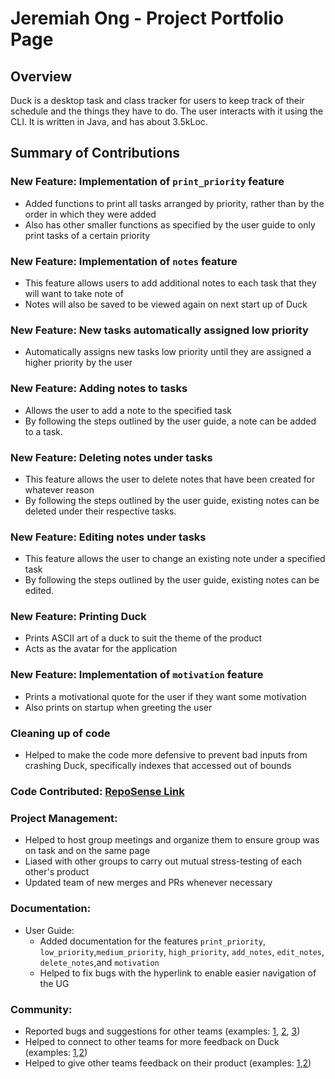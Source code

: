# Jeremiah Ong - Project Portfolio Page

## Overview
Duck is a desktop task and class tracker for users to keep track of their schedule and the things they have to do. The user interacts with it using the CLI. It is written in Java, and has about 3.5kLoc.


## Summary of Contributions

### New Feature: Implementation of ```print_priority``` feature

- Added functions to print all tasks arranged by priority, rather than by the order in which they were added
- Also has other smaller functions as specified by the user guide to only print tasks of a certain priority

### New Feature: Implementation of ```notes``` feature

- This feature allows users to add additional notes to each task that they will want to take note of
- Notes will also be saved to be viewed again on next start up of Duck

### New Feature: New tasks automatically assigned low priority

- Automatically assigns new tasks low priority until they are assigned a higher priority by the user


### New Feature: Adding notes to tasks

- Allows the user to add a note to the specified task
- By following the steps outlined by the user guide, a note can be added to a task.

### New Feature: Deleting notes under tasks

- This feature allows the user to delete notes that have been created for whatever reason  
- By following the steps outlined by the user guide, existing notes can be deleted under their respective tasks.

### New Feature: Editing notes under tasks

- This feature allows the user to change an existing note under a specified task  
- By following the steps outlined by the user guide, existing notes can be edited.

### New Feature: Printing Duck

- Prints ASCII art of a duck to suit the theme of the product
- Acts as the avatar for the application

### New Feature: Implementation of ```motivation``` feature

- Prints a motivational quote for the user if they want some motivation
- Also prints on startup when greeting the user

### Cleaning up of code

- Helped to make the code more defensive to prevent bad inputs from crashing Duck, specifically indexes that accessed out of bounds

### Code Contributed: [RepoSense Link](https://nus-cs2113-ay2223s2.github.io/tp-dashboard/?search=miahjerry&breakdown=true&sort=groupTitle%20dsc&sortWithin=title&since=2023-02-17&timeframe=commit&mergegroup=&groupSelect=groupByRepos&checkedFileTypes=docs~functional-code~test-code~other)

### Project Management:

- Helped to host group meetings and organize them to ensure group was on task and on the same page
- Liased with other groups to carry out mutual stress-testing of each other's product 
- Updated team of new merges and PRs whenever necessary

### Documentation:
- User Guide:
    - Added documentation for the features ```print_priority```, ```low_priority```,```medium_priority```, ```high_priority```, ```add_notes```, ```edit_notes```, ```delete_notes```,and ```motivation```
    - Helped to fix bugs with the hyperlink to enable easier navigation of the UG

### Community:
- Reported bugs and suggestions for other teams (examples: [1](https://github.com/miahjerry/ped/issues/4), [2](https://github.com/miahjerry/ped/issues/7), [3](https://github.com/miahjerry/ped/issues/8))
- Helped to connect to other teams for more feedback on Duck (examples: [1](https://ginger-vicuna-3c7.notion.site/Duck-jar-62da4045517945f880b94392f6c0478e),[2](https://docs.google.com/document/d/1Um9IQ-UzBePFyVlHz3TH4wGpermMRMWOpBLmJe6c0IM/edit?usp=sharing))
- Helped to give other teams feedback on their product (examples: [1](https://docs.google.com/document/d/1UVnMxMm19w6zJRVTrtQq-U1MtQGjcguNfLYa4f1Uh28/edit?usp=sharing),[2](https://docs.google.com/document/d/1JXlZDlqaf9X08aNsDAeK3y8I08eVEqsbz_Pqo6yOFTo/edit?usp=sharing))